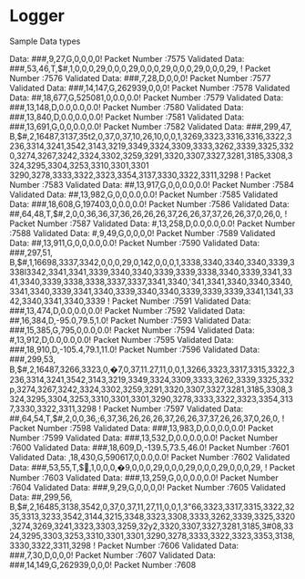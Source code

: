 # Logger

Sample Data types

Data: ###,9,27,G,0,0,0,0!
Packet Number :7575
Validated
Data: ###,53,46,T,$#,1,0,0,0,29,0,0,0,29,0,0,0,29,0,0,0,29,0,0,0,29,	!
Packet Number :7576
Validated
Data: ###,7,28,D,0,0,0!
Packet Number :7577
Validated
Data: ###,14,147,G,262939,0,0,0!
Packet Number :7578
Validated
Data: ##,18,677,G,525081,0,0.0,0.0!
Packet Number :7579
Validated
Data: ###,13,148,D,0.0,0.0,0.0!
Packet Number :7580
Validated
Data: ###,13,840,D,0.0,0.0,0.0!
Packet Number :7581
Validated
Data: ###,13,691,G,0,0,0.0,0.0!
Packet Number :7582
Validated
Data: ###,299,47, B,$#,2,16487,3137,35t2,0,37,0,37,10,26,10,0,0,1,3269,3323,3316,3316,3322,3236,3314,3241,3542,3143,3219,3349,3324,3309,3333,3262,3339,3325,3320,3274,3267,3242,3324,3302,3259,3291,3320,3307,3327,3281,3185,3308,3324,3295,3304,3253,3310,3301,3301
                                                                                                              3290,3278,3333,3322,3323,3354,3137,3330,3322,3311,3298
!
Packet Number :7583
Validated
Data: ##,13,917,G,0,0,0.0,0.0!
Packet Number :7584
Validated
Data: ##,13,982,G,0,0,0.0,0.0!
Packet Number :7585
Validated
Data: ###,18,608,G,197403,0,0.0,0.0!
Packet Number :7586
Validated
Data: ##,64,48,T,$#,2,0,0,36,36,37,36,26,26,26,37,26,26,37,37,26,26,37,0,26,0,	!
Packet Number :7587
Validated
Data: #,13,258,D,0.0,0.0,0.0!
Packet Number :7588
Validated
Data: #,9,49,G,0,0,0,0!
Packet Number :7589
Validated
Data: ##,13,911,G,0,0,0.0,0.0!
Packet Number :7590
Validated
Data: ###,297,51, B,$#,1,16698,3337,3342,0,0,0,29,0,142,0,0,0,1,3338,3340,3340,3340,3339,3338l3342,3341,3341,3339,3340,3340,3339,3339,3338,3340,3339,3341,3341,3340,3339,3338,3338,3337,3337,3341,3340,'341,3341,3340,3340,3340,3341,3340,3339,3341,3340,3339,3340,3340,3339,3339,3339,3341,1341,3342,3340,3341,3340,3339
!
Packet Number :7591
Validated
Data: ###,13,474,D,0.0,0.0,0.0!
Packet Number :7592
Validated
Data: ##,16,384,D,-95.0,79.5,1.0!
Packet Number :7593
Validated
Data: ###,15,385,G,795,0,0.0,0.0!
Packet Number :7594
Validated
Data: #,13,912,D,0.0,0.0,0.0!
Packet Number :7595
Validated
Data: ###,18,910,D,-105.4,79.1,11.0!
Packet Number :7596
Validated
Data: ###,299,53, B,$#,2,16487,3266,3323,0,�7,0,37,11.27,11,0,0,1,3266,3323,3317,3315,3322,3236,3314,3241,3542,3143,3219,3349,3324,3309,3333,3262,3339,3325,332p,3274,3267,3242,3324,3302,3259,3291,3320,3307,3327,3281,3185,3308,3324,3295,3304,3253,3310,3301,3301,3290,3278,3333,3322,3323,3354,3137,3330,3322,3311,3298
!
Packet Number :7597
Validated
Data: ##,64,54,T,$#,2,0,0,36,;6,37,36,26,26,26,37,26,26,37,37,26,26,37,0,26,0,	!
Packet Number :7598
Validated
Data: ###,13,983,D,0.0,0.0,0.0!
Packet Number :7599
Validated
Data: ###,13,532,D,0.0,0.0,0.0!
Packet Number :7600
Validated
Data: ###,18,609,D,-139.5,73.5,46.0!
Packet Number :7601
Validated
Data: ,18,430,G,590617,0,0.0,0.0!
Packet Number :7602
Validated
Data: ###,53,55,T,$,1,0,0,0,�9,0,0,0,29,0,0,0,29,0,0,0,29,0,0,0,29,	!
Packet Number :7603
Validated
Data: ###,13,259,G,0,0,0.0,0.0!
Packet Number :7604
Validated
Data: ###,9,29,G,0,0,0,0!
Packet Number :7605
Validated
Data: ##,299,56, B,$#,2,16485,3138,3542,0,37,0,37,11,27,11,0,0,1,3"66,3323,3317,3315,3322,3235,3313,3233,3542,3144,3215,3348,3323,3308,3333,3262,3339,3325,3320,3274,3269,3241,3323,3303,3259,32y2,3320,3307,3327,3281,3185,3#08,3324,3295,3303,3253,3310,3301,3301,3290,3278,3333,3322,3323,3353,3138,3330,3322,3311,3298
!
Packet Number :7606
Validated
Data: ###,7,30,D,0,0,0!
Packet Number :7607
Validated
Data: ###,14,149,G,262939,0,0,0!
Packet Number :7608
